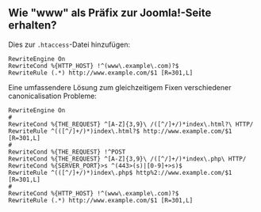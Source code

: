 <!-- Filename: Adding_www_to_a_url / Display title: Hinzufügen von www zu einer URL -->

## Wie "www" als Präfix zur Joomla!-Seite erhalten?

Dies zur `.htaccess`-Datei hinzufügen:

    RewriteEngine On
    RewriteCond %{HTTP_HOST} !^(www\.example\.com)?$
    RewriteRule (.*) http://www.example.com/$1 [R=301,L]

Eine umfassendere Lösung zum gleichzeitigem Fixen verschiedener
canonicalisation Probleme:

    RewriteEngine On
    #
    RewriteCond %{THE_REQUEST} ^[A-Z]{3,9}\ /([^/]+/)*index\.html?\ HTTP/
    RewriteRule ^(([^/]+/)*)index\.html?$ http://www.example.com/$1 [R=301,L]
    #
    RewriteCond %{THE_REQUEST} !^POST
    RewriteCond %{THE_REQUEST} ^[A-Z]{3,9}\ /([^/]+/)*index\.php\ HTTP/
    RewriteCond %{SERVER_PORT}>s ^(443>(s)|[0-9]+>s)$
    RewriteRule ^(([^/]+/)*)index\.php$ http%2://www.example.com/$1 [R=301,L]
    #
    RewriteCond %{HTTP_HOST} !^(www\.example\.com)?$
    RewriteRule (.*) http://www.example.com/$1 [R=301,L]
